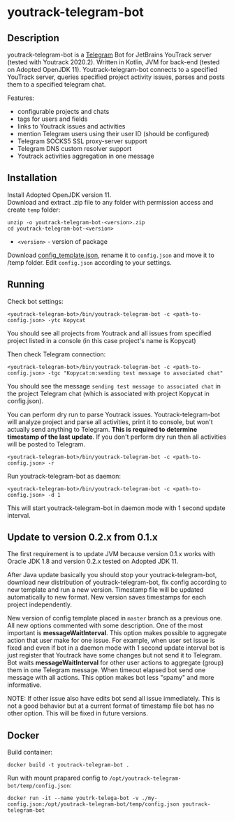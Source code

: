 # youtrack-telegram-bot

## Description

youtrack-telegram-bot is a [Telegram](https://telegram.org/) Bot for JetBrains YouTrack server (tested with Youtrack 2020.2). Written in Kotlin, JVM for back-end (tested on Adopted OpenJDK 11). Youtrack-telegram-bot connects to a specified YouTrack server, queries specified project activity issues, parses and posts them to a specified telegram chat. 

Features:
- configurable projects and chats
- tags for users and fields
- links to Youtrack issues and activities
- mention Telegram users using their user ID (should be configured)
- Telegram SOCKS5 SSL proxy-server support
- Telegram DNS custom resolver support
- Youtrack activities aggregation in one message 

## Installation

Install Adopted OpenJDK version 11.  
Download and extract .zip file to any folder with permission access and create `temp` folder:

```
unzip -o youtrack-telegram-bot-<version>.zip
cd youtrack-telegram-bot-<version> 
```

 - `<version>` - version of package
 
Download [config_template.json](https://github.com/inforion/youtrack-telegram-bot/blob/master/src/config_template.json), rename it to `config.json` and move it to <youtrack-telegram-bot>/temp folder. Edit `config.json` according to your settings.

## Running

Check bot settings:

```
<youtrack-telegram-bot>/bin/youtrack-telegram-bot -c <path-to-config.json> -ytc Kopycat
```

You should see all projects from Youtrack and all issues from specified project listed in a console (in this case project's name is Kopycat)

Then check Telegram connection:

```
<youtrack-telegram-bot>/bin/youtrack-telegram-bot -c <path-to-config.json> -tgc "Kopycat:m:sending test message to associated chat"
```

You should see the message `sending test message to associated chat` in the project Telegram chat (which is associated with project Kopycat in config.json). 

You can perform dry run to parse Youtrack issues. Youtrack-telegram-bot will analyze project and parse all activities, print it to console, but won't actually send anything to Telegram.
**This is required to determine timestamp of the last update**. If you don't perform dry run then all activities will be posted to Telegram.

```
<youtrack-telegram-bot>/bin/youtrack-telegram-bot -c <path-to-config.json> -r
```

Run youtrack-telegram-bot as daemon:

```
<youtrack-telegram-bot>/bin/youtrack-telegram-bot -c <path-to-config.json> -d 1
```

This will start youtrack-telegram-bot in daemon mode with 1 second update interval.

## Update to version 0.2.x from 0.1.x

The first requirement is to update JVM because version 0.1.x works with Oracle JDK 1.8 and version 0.2.x tested on Adopted JDK 11.

After Java update basically you should stop your youtrack-telegram-bot, download new distribution of youtrack-telegram-bot, fix config according to new template and run a new version. Timestamp file will be updated automatically to new format. New version saves timestamps for each project independently.  

New version of config template placed in `master` branch as a previous one. All new options commented with some description. One of the most important is **messageWaitInterval**. This option makes possible to aggregate action that user make for one issue. For example, when user set issue is fixed and even if bot in a daemon mode with 1 second update interval bot is just register that Youtrack have some changes but not send it to Telegram. Bot waits **messageWaitInterval** for other user actions to aggregate (group) them in one Telegram message. When timeout elapsed bot send one message with all actions. This option makes bot less "spamy" and more informative.

NOTE: If other issue also have edits bot send all issue immediately. This is not a good behavior but at a current format of timestamp file bot has no other option. This will be fixed in future versions.
## Docker

Build container:
```
docker build -t youtrack-telegram-bot .
```

Run with mount prapared config to `/opt/youtrack-telegram-bot/temp/config.json`:
```
docker run -it --name youtrk-telega-bot -v ./my-config.json:/opt/youtrack-telegram-bot/temp/config.json youtrack-telegram-bot
```
